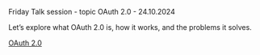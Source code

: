 Friday Talk session - topic OAuth 2.0 - 24.10.2024

Let’s explore what OAuth 2.0 is, how it works, and the problems it solves.

[OAuth 2.0](./oauth2.md)
